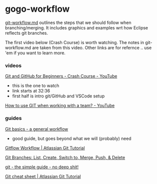 # gogo-workflow

[git-workflow.md](https://github.com/EspressoPlus/gogo-workflow/blob/main/git-workflow.md) outlines the steps that we should follow when branching/merging. It includes graphics and examples wrt how Eclipse reflects git branches. 

The first video below (Crash Course) is worth watching. The notes in git-workflow.md are taken from this video. Other links are for refernce .. use 'em if you want to learn more. 

### videos
[Git and GitHub for Beginners - Crash Course - YouTube](https://youtu.be/RGOj5yH7evk?t=1956) 
* this is the one to watch
* link starts at 32:36
* first half is intro git/GitHub and VSCode setup

[How to use GIT when working with a team? - YouTube](https://www.youtube.com/watch?v=jhtbhSpV5YA)


### guides
[Git basics - a general workflow](https://gist.github.com/blackfalcon/8428401)
* good guide, but goes beyond what we will (probably) need

[Gitflow Workflow | Atlassian Git Tutorial](https://www.atlassian.com/git/tutorials/comparing-workflows/gitflow-workflow)

[Git Branches: List, Create, Switch to, Merge, Push, & Delete](https://www.nobledesktop.com/learn/git/git-branches)

[git - the simple guide - no deep shit!](https://rogerdudler.github.io/git-guide/)

[Git cheat sheet | Atlassian Git Tutorial](https://www.atlassian.com/git/tutorials/atlassian-git-cheatsheet)
